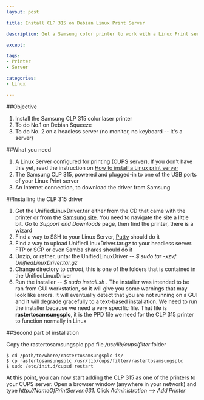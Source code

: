```yaml
---
layout: post

title: Install CLP 315 on Debian Linux Print Server

description: Get a Samsung color printer to work with a Linux Print server

except:

tags:
- Printer
- Server

categories:
- Linux

---
```




##Objective

1. Install the Samsung CLP 315 color laser printer
2. To do No.1 on Debian Squeeze
3. To do No. 2 on a headless server (no monitor, no keyboard -- it's a server)

##What you need

1. A Linux Server configured for printing (CUPS server). If you don't have this yet, read the instruction on [How to install a Linux print server](/easy-way-to-install-print-server-linux/)
2. The Samsung CLP 315, powered and plugged-in to one of the USB ports of your Linux Print server
3. An Internet connection, to download the driver from Samsung


##Installing the CLP 315 driver

1. Get the UnifiedLinuxDriver.tar either from the CD that came with the printer or from the [Samsung site](http://www.samsung.com). You need to navigate the site a little bit. Go to *Support and Downloads* page, then find the printer, there is a wizard
2. Find a way to SSH to your Linux Server, [Putty](http://www.chiark.greenend.org.uk/~sgtatham/putty/download.html) should do it
3. Find a way to upload UnifiedLinuxDriver.tar.gz to your headless server. FTP or SCP or even Samba shares should do it
4. Unzip, or rather, untar the UnifiedLinuxDriver -- *$ sudo tar -xzvf UnifiedLinuxDriver.tar.gz*
5. Change directory to *cdroot*, this is one of the folders that is contained in the UnifiedLinuxDriver
6. Run the installer -- *$ sudo install.sh* . The installer was intended to be ran from GUI workstation, so it will give you some warnings that may look like errors. It will eventually detect that you are not running on a GUI and it will degrade gracefully to a text-based installation. We need to run the installer because we need a very specific file. That file is **rastertosamsungsplc**, it is the PPD file we need for the CLP 315 printer to function normally in Linux

##Second part of installation 

Copy the rastertosamsungsplc ppd file */usr/lib/cups/filter* folder 

    $ cd /path/to/where/rastertosamsungsplc-is/
    $ cp rastertosamsungsplc /usr/lib/cups/filter/rastertosamsungsplc
    $ sudo /etc/init.d/cupsd restart

At this point, you can now start adding the CLP 315 as one of the printers to your CUPS server. Open a browser window (anywhere in your network) and type *http://NameOfPrintServer:631*. Click *Administration --> Add Printer* 
